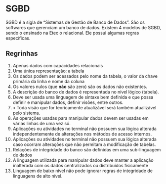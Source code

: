 # SGBD
SGBD é a sigla de “Sistemas de Gestão de Banco de Dados”.
São os softwares que gerenciam um banco de dados. Existem 4 modelos de SGBD, sendo o ensinado na Etec o relacional. Ele possui algumas regras específicas. 
## Regrinhas
1. Apenas dados com capacidades relacionais 
2. Uma única representação: a tabela
2. Os dados podem ser acessados pelo nome da tabela, o valor da chave primária da linha e nome da coluna
2. Os valores nulos (que **não** são zero) são os dados não existentes.
2. A descrição do banco de dados é representada no nível lógico (tabela). 
2. Deve ser usada uma linguagem de sintaxe bem definida e que possa definir e manipular dados, definir visões, entre outros.
2. • Toda visão que for teoricamente atualizável será também atualizável pelo sistema.
2. As operações usadas para manipular dados devem ser usadas em várias linhas de uma vez só.
2. Aplicações ou atividades no terminal não possuem sua lógica alterada independentemente de alterações nos métodos de acesso internos.
2. Aplicações ou atividades no terminal não possuem sua lógica alterada caso ocorram alterações que não permitam a modificação de tabelas.
2. Relações de integridade do banco são definidas em uma sub-linguagem de dados
2. A linguagem utilizada para manipular dados deve manter a aplicação inalterada com os dados centralizados ou distribuídos fisicamente
2. Linguagem de baixo nível não pode ignorar regras de integridade de linguagens de alto nível.

